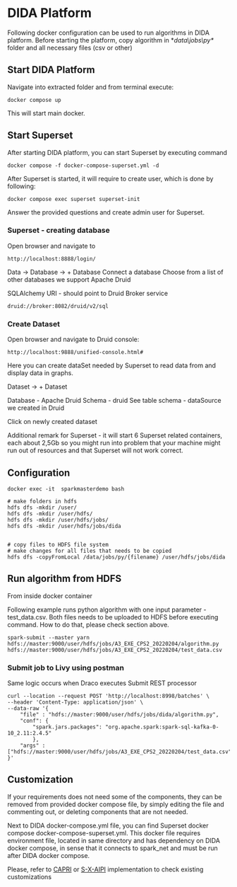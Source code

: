 # DIDA Platform 

Following docker configuration can be used to run algorithms in DIDA platform.
Before starting the platform, copy algorithm in **data\jobs\py\** folder and all necessary files (csv or other)
 
## Start DIDA Platform

Navigate into extracted folder and from terminal execute:

```
docker compose up
```

This will start main docker.

## Start Superset

After starting DIDA platform, you can start Superset by executing command

```
docker compose -f docker-compose-superset.yml -d
```

After Superset is started, it will require to create user, which is done by following:

```
docker compose exec superset superset-init 
```

Answer the provided questions and create admin user for Superset.

### Superset - creating database

Open browser and navigate to

```
http://localhost:8888/login/

```

Data -> Database -> + Database
Connect a database
Choose from a list of other databases we support
Apache Druid

SQLAlchemy URI - should point to Druid Broker service

```
druid://broker:8082/druid/v2/sql
```

### Create Dataset

Open browser and navigate to Druid console:

```
http://localhost:9888/unified-console.html#
```

Here you can create dataSet needed by Superset to read data from and display data in graphs.

Dataset -> + Dataset

Database - Apache Druid
Schema - druid
See table schema - dataSource we created in Druid

Click on newly created dataset

Additional remark for Superset - it will start 6 Superset related containers, each about 2,5Gb so you might run into problem that your machine might run out of resources and that Superset will not work correct.


## Configuration 

```
docker exec -it  sparkmasterdemo bash

# make folders in hdfs
hdfs dfs -mkdir /user/
hdfs dfs -mkdir /user/hdfs/
hdfs dfs -mkdir /user/hdfs/jobs/
hdfs dfs -mkdir /user/hdfs/jobs/dida


# copy files to HDFS file system
# make changes for all files that needs to be copied
hdfs dfs -copyFromLocal /data/jobs/py/{filename} /user/hdfs/jobs/dida

```

## Run algorithm from HDFS

From inside docker container 

Following example runs python algorithm with one input parameter - test_data.csv.
Both files needs to be uploaded to HDFS before executing command. How to do that, please check section above.

```
spark-submit --master yarn 
hdfs://master:9000/user/hdfs/jobs/A3_EXE_CPS2_20220204/algorithm.py hdfs://master:9000/user/hdfs/jobs/A3_EXE_CPS2_20220204/test_data.csv
```


### Submit job to Livy using postman

Same logic occurs when Draco executes Submit REST processor

```
curl --location --request POST 'http://localhost:8998/batches' \
--header 'Content-Type: application/json' \
--data-raw '{
    "file" : "hdfs://master:9000/user/hdfs/jobs/dida/algorithm.py",
    "conf": {
        "spark.jars.packages": "org.apache.spark:spark-sql-kafka-0-10_2.11:2.4.5"
        },
    "args" : ["hdfs://master:9000/user/hdfs/jobs/A3_EXE_CPS2_20220204/test_data.csv"]
}'
```


## Customization


If your requirements does not need some of the components, they can be removed from provided docker compose file, by simply editing the file and commenting out, or deleting components that are not needed.

Next to DIDA docker-compose.yml file, you can find Superset docker compose docker-compose-superset.yml. This docker file requires environment file, located in same directory and has dependency on DIDA docker compose, in sense that it connects to spark_net and must be run after DIDA docker compose.

Please, refer to [CAPRI](https://github.com/Engineering-Research-and-Development/capri_cap_blueprints) or [S-X-AIPI](https://github.com/Engineering-Research-and-Development/s-X-AIPI-Autonomic-Manager/) implementation to check existing customizations
